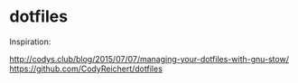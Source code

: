 # dotfiles

Inspiration:

http://codys.club/blog/2015/07/07/managing-your-dotfiles-with-gnu-stow/
https://github.com/CodyReichert/dotfiles
